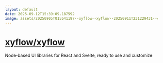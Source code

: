 ```yaml
---
layout: default
date: 2025-09-12T15:39:09.187592
image: assets/20250905T015541197--xyflow--xyflow--20250911T231229431--cropped.png
---
```


# [xyflow/xyflow](https://github.com/xyflow/xyflow)

Node-based UI libraries for React and Svelte, ready to use and customize
